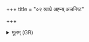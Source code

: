 +++
title = "०२ व्याघ्रे अह्न्य् अजनिष्ट"

+++
<details><summary>मूलम् (GR)</summary>

व्याघ्रे अह्न्य् अजनिष्ट वीरो  
नक्षत्रजाः सर्ववीरः सुवीरः ।  
स मा हिंसीः पितरौ वर्धमानस् तस्य  
ते देवाः प्रति गृह्णन्तु होमम् ॥
</details>